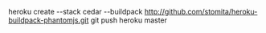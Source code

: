 heroku create --stack cedar --buildpack http://github.com/stomita/heroku-buildpack-phantomjs.git
git push heroku master
